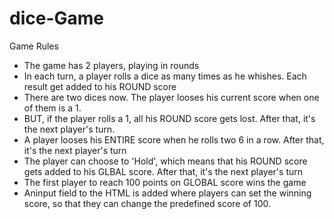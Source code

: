 # dice-Game

Game Rules

- The game has 2 players, playing in rounds
- In each turn, a player rolls a dice as many times as he whishes. Each result get added to his ROUND score
- There are two dices now. The player looses his current score when one of them is a 1.
- BUT, if the player rolls a 1, all his ROUND score gets lost. After that, it's the next player's turn.
- A player looses his ENTIRE score when he rolls two 6 in a row. After that, it's the next player's turn
- The player can choose to 'Hold', which means that his ROUND score gets added to his GLBAL score. After that, it's the next player's turn
- The first player to reach 100 points on GLOBAL score wins the game
- Aninput field to the HTML is added where players can set the winning score, so that they can change the predefined score of 100. 
